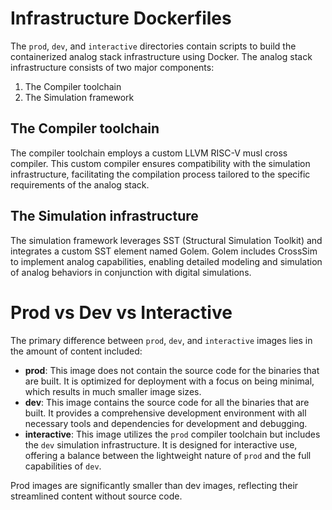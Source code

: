 # Infrastructure Dockerfiles

The `prod`, `dev`, and `interactive` directories contain scripts to build the containerized analog stack infrastructure using Docker. The analog stack infrastructure consists of two major components:

1. The Compiler toolchain
2. The Simulation framework

## The Compiler toolchain

The compiler toolchain employs a custom LLVM RISC-V musl cross compiler. This custom compiler ensures compatibility with the simulation infrastructure, facilitating the compilation process tailored to the specific requirements of the analog stack.

## The Simulation infrastructure

The simulation framework leverages SST (Structural Simulation Toolkit) and integrates a custom SST element named Golem. Golem includes CrossSim to implement analog capabilities, enabling detailed modeling and simulation of analog behaviors in conjunction with digital simulations.

# Prod vs Dev vs Interactive

The primary difference between `prod`, `dev`, and `interactive` images lies in the amount of content included:

- **prod**: This image does not contain the source code for the binaries that are built. It is optimized for deployment with a focus on being minimal, which results in much smaller image sizes.
- **dev**: This image contains the source code for all the binaries that are built. It provides a comprehensive development environment with all necessary tools and dependencies for development and debugging.
- **interactive**: This image utilizes the `prod` compiler toolchain but includes the `dev` simulation infrastructure. It is designed for interactive use, offering a balance between the lightweight nature of `prod` and the full capabilities of `dev`.

Prod images are significantly smaller than dev images, reflecting their streamlined content without source code.
